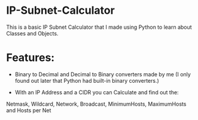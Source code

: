 # IP-Subnet-Calculator

This is a basic IP Subnet Calculator that I made using Python to learn about Classes and Objects.

# Features:

- Binary to Decimal and Decimal to Binary converters made by me (I only found out later that Python had built-in binary converters.)

- With an IP Address and a CIDR you can Calculate and find out the:

Netmask,
Wildcard,
Network,
Broadcast,
MinimumHosts,
MaximumHosts and
Hosts per Net


